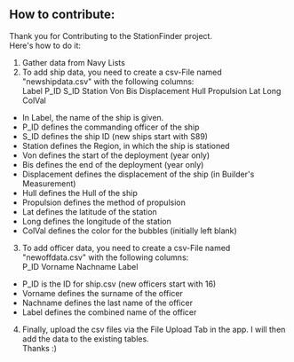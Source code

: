 ## How to contribute:
Thank you for Contributing to the StationFinder project.\
Here's how to do it:
1. Gather data from Navy Lists
2. To add ship data, you need to create a csv-File named "newshipdata.csv" with the following columns:\
  Label	P_ID	S_ID	Station	Von	Bis	Displacement	Hull	Propulsion	Lat	Long	ColVal
  * In Label, the name of the ship is given.
  * P_ID defines the commanding officer of the ship
  * S_ID defines the ship ID (new ships start with S89)
  * Station defines the Region, in which the ship is stationed
  * Von defines the start of the deployment (year only)
  * Bis defines the end of the deployment (year only)
  * Displacement defines the displacement of the ship (in Builder's Measurement)
  * Hull defines the Hull of the ship
  * Propulsion defines the method of propulsion
  * Lat defines the latitude of the station
  * Long defines the longitude of the station
  * ColVal defines the color for the bubbles (initially left blank)

3. To add officer data, you need to create a csv-File named "newoffdata.csv" with the following columns:\
  P_ID	Vorname	Nachname	Label
  * P_ID is the ID for ship.csv (new officers start with 16)
  * Vorname defines the surname of the officer
  * Nachname defines the last name of the officer
  * Label defines the combined name of the officer

4. Finally, upload the csv files via the File Upload Tab in the app. I will then add the data to the existing tables.\
 Thanks :)
